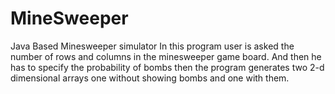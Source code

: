 # MineSweeper
Java Based Minesweeper simulator
In this program user is asked the number of rows and columns in the minesweeper game board. And then he has to specify the probability of
bombs then the program generates two 2-d dimensional arrays one without showing bombs and one with them.

